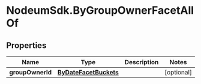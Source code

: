# NodeumSdk.ByGroupOwnerFacetAllOf

## Properties

Name | Type | Description | Notes
------------ | ------------- | ------------- | -------------
**groupOwnerId** | [**ByDateFacetBuckets**](ByDateFacetBuckets.md) |  | [optional] 



